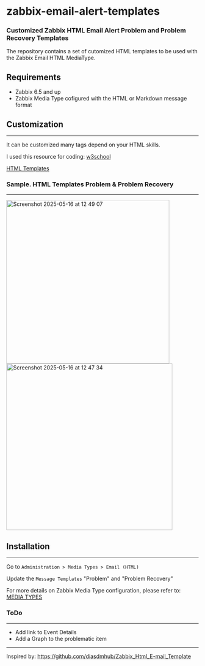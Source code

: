 # zabbix-email-alert-templates

### Customized Zabbix HTML Email Alert Problem and Problem Recovery Templates

The repository contains a set of cutomized HTML templates to be used with the Zabbix Email HTML MediaType. 

## Requirements

- Zabbix 6.5 and up
- Zabbix Media Type cofigured with the HTML or Markdown message format

## Customization
---
It can be customized many tags depend on your HTML skills.

I used this resource for coding: [w3school](https://www.w3schools.com/html/tryit.asp?filename=tryhtml_default_default)

[HTML Templates](./Template/html/)

### Sample. HTML Templates Problem & Problem Recovery
---
<img width="427" alt="Screenshot 2025-05-16 at 12 49 07" src="https://github.com/user-attachments/assets/9878eb45-6f06-4d0b-bb7a-702193fca2a4" />
<img width="435" alt="Screenshot 2025-05-16 at 12 47 34" src="https://github.com/user-attachments/assets/945dcd5a-7f97-4a6c-ba88-c6b3dc4d728c" />

## Installation

---
Go to `Administration > Media Types > Email (HTML)`


Update the `Message Templates` "Problem" and "Problem Recovery"



For more details on Zabbix Media Type configuration, please refer to: [MEDIA TYPES](https://www.zabbix.com/documentation/4.4/manual/config/notifications/media)

### ToDo

---
- Add link to Event Details
- Add a Graph to the problematic item

---
Inspired by: https://github.com/diasdmhub/Zabbix_Html_E-mail_Template
